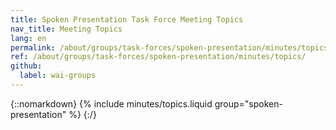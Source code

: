```yaml
---
title: Spoken Presentation Task Force Meeting Topics
nav_title: Meeting Topics
lang: en
permalink: /about/groups/task-forces/spoken-presentation/minutes/topics/
ref: /about/groups/task-forces/spoken-presentation/minutes/topics/
github:
  label: wai-groups
---
```


{::nomarkdown}
{% include minutes/topics.liquid group="spoken-presentation" %}
{:/}